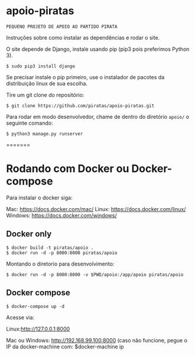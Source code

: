 # apoio-piratas

`PEQUENO PROJETO DE APOIO AO PARTIDO PIRATA`

Instruções sobre como instalar as dependências e rodar o site.

O site depende de Django, instale usando pip (pip3 pois preferimos Python 3).
```
$ sudo pip3 install django
```

Se precisar instale o pip primeiro, use o instalador de pacotes da distribuição linux de sua escolha.

Tire um git clone do repositório:
```
$ git clone https://github.com/piratas/apoio-piratas.git
```

Para rodar em modo desenvolvedor, chame de dentro do diretório `apoio/` o seguinte comando:
```
$ python3 manage.py runserver
```

=======

# Rodando com Docker ou Docker-compose

Para instalar o docker siga:

Mac: https://docs.docker.com/mac/
Linux: https://docs.docker.com/linux/
Windows: https://docs.docker.com/windows/


## Docker only

```
$ docker build -t piratas/apoio .
$ docker run -d -p 8000:8000 piratas/apoio
```

Montando o diretorio para desenvolvimento:

```
$ docker run -d -p 8000:8000 -v $PWD/apoio:/app/apoio piratas/apoio
```

## Docker compose

```
$ docker-compose up -d
```

Acesse via:

Linux:http://127.0.0.1:8000

Mac ou Windows: http://192.168.99.100:8000 (caso não funcione, pegue o IP da docker-machine com:  $docker-machine ip
